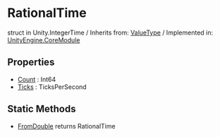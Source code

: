 # RationalTime
struct in Unity.IntegerTime
 / Inherits from: <a href="https://docs.unity3d.com/6000.2/Documentation/ScriptReference/ValueType.html">ValueType</a> / Implemented in: <a href="https://docs.unity3d.com/6000.2/Documentation/ScriptReference/UnityEngine.CoreModule.html">UnityEngine.CoreModule</a>

## Properties
- <a href="https://docs.unity3d.com/6000.2/Documentation/ScriptReference/RationalTime-Count.html">Count</a> : Int64
- <a href="https://docs.unity3d.com/6000.2/Documentation/ScriptReference/RationalTime-Ticks.html">Ticks</a> : TicksPerSecond

## Static Methods
- <a href="https://docs.unity3d.com/6000.2/Documentation/ScriptReference/RationalTime.FromDouble.html">FromDouble</a> returns RationalTime
